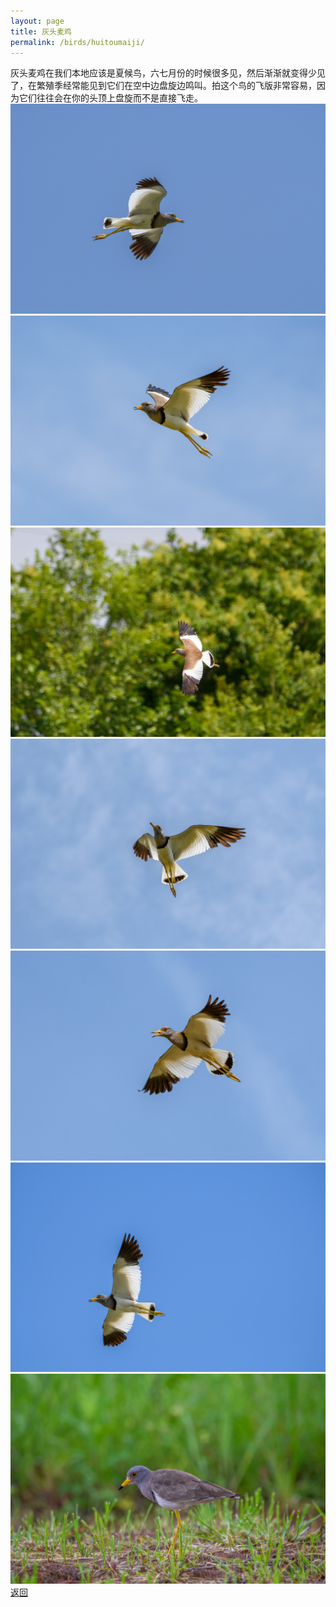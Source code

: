 ```yaml
---
layout: page
title: 灰头麦鸡
permalink: /birds/huitoumaiji/
---
```

灰头麦鸡在我们本地应该是夏候鸟，六七月份的时候很多见，然后渐渐就变得少见了，在繁殖季经常能见到它们在空中边盘旋边鸣叫。拍这个鸟的飞版非常容易，因为它们往往会在你的头顶上盘旋而不是直接飞走。
![](../picture/灰头麦鸡/DSC_4468.jpg)
![](../picture/灰头麦鸡/DSC_4488.jpg)
![](../picture/灰头麦鸡/DSC_4548.jpg)
![](../picture/灰头麦鸡/DSC_4516.jpg)
![](../picture/灰头麦鸡/DSC_5107.jpg)
![](../picture/灰头麦鸡/DSC_4658.jpg)
![](../picture/灰头麦鸡/DSC_6278.jpg)
[返回](../../)